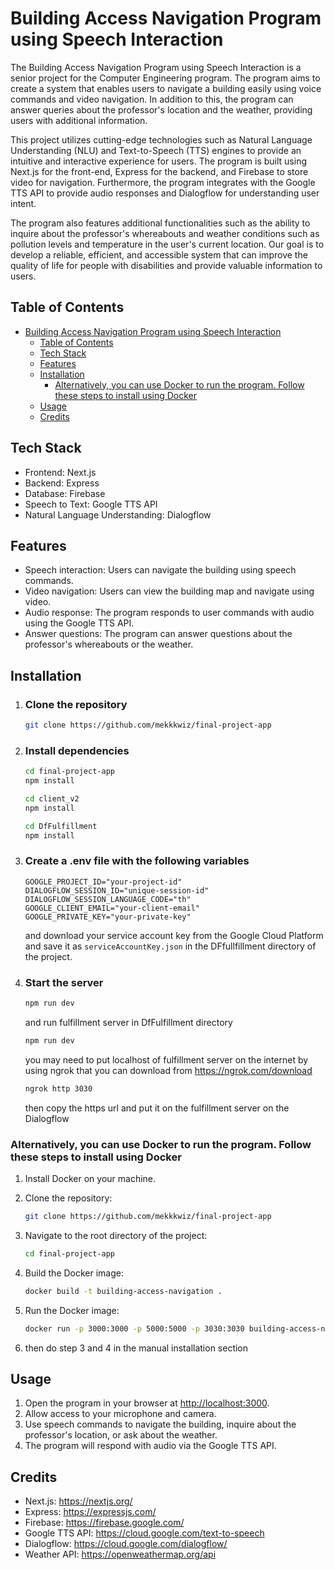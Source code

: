 # Building Access Navigation Program using Speech Interaction

The Building Access Navigation Program using Speech Interaction is a senior project for the Computer Engineering program. The program aims to create a system that enables users to navigate a building easily using voice commands and video navigation. In addition to this, the program can answer queries about the professor's location and the weather, providing users with additional information.

This project utilizes cutting-edge technologies such as Natural Language Understanding (NLU) and Text-to-Speech (TTS) engines to provide an intuitive and interactive experience for users. The program is built using Next.js for the front-end, Express for the backend, and Firebase to store video for navigation. Furthermore, the program integrates with the Google TTS API to provide audio responses and Dialogflow for understanding user intent.

The program also features additional functionalities such as the ability to inquire about the professor's whereabouts and weather conditions such as pollution levels and temperature in the user's current location. Our goal is to develop a reliable, efficient, and accessible system that can improve the quality of life for people with disabilities and provide valuable information to users.

## Table of Contents

- [Building Access Navigation Program using Speech Interaction](#building-access-navigation-program-using-speech-interaction)
  - [Table of Contents](#table-of-contents)
  - [Tech Stack](#tech-stack)
  - [Features](#features)
  - [Installation](#installation)
    - [Alternatively, you can use Docker to run the program. Follow these steps to install using Docker](#alternatively-you-can-use-docker-to-run-the-program-follow-these-steps-to-install-using-docker)
  - [Usage](#usage)
  - [Credits](#credits)

## Tech Stack

- Frontend: Next.js
- Backend: Express
- Database: Firebase
- Speech to Text: Google TTS API
- Natural Language Understanding: Dialogflow

## Features

- Speech interaction: Users can navigate the building using speech commands.
- Video navigation: Users can view the building map and navigate using video.
- Audio response: The program responds to user commands with audio using the Google TTS API.
- Answer questions: The program can answer questions about the professor's whereabouts or the weather.

## Installation

1. ### Clone the repository

    ```bash
    git clone https://github.com/mekkkwiz/final-project-app
    ```

2. ### Install dependencies

    ```bash
    cd final-project-app
    npm install

    cd client_v2
    npm install

    cd DfFulfillment
    npm install
    ```

3. ### Create a .env file with the following variables

    ```.env
    GOOGLE_PROJECT_ID="your-project-id"
    DIALOGFLOW_SESSION_ID="unique-session-id"
    DIALOGFLOW_SESSION_LANGUAGE_CODE="th"
    GOOGLE_CLIENT_EMAIL="your-client-email"
    GOOGLE_PRIVATE_KEY="your-private-key"
    ```

    and download your service account key from the Google Cloud Platform and save it as `serviceAccountKey.json` in the DFfullfillment directory of the project.

4. ### Start the server

    ```bash
    npm run dev
    ```

    and run fulfillment server in DfFulfillment directory

    ```bash
    npm run dev
    ```

    you may need to put localhost of fulfillment server on the internet by using ngrok that you can download from <https://ngrok.com/download>

    ```bash
    ngrok http 3030
    ```

    then copy the https url and put it on the fulfillment server on the Dialogflow

### Alternatively, you can use Docker to run the program. Follow these steps to install using Docker

1. Install Docker on your machine.
2. Clone the repository:

    ```bash
    git clone https://github.com/mekkkwiz/final-project-app
    ```

3. Navigate to the root directory of the project:

    ```bash
    cd final-project-app
    ```

4. Build the Docker image:

    ```bash
    docker build -t building-access-navigation .
    ```

5. Run the Docker image:

    ```bash
    docker run -p 3000:3000 -p 5000:5000 -p 3030:3030 building-access-navigation
    ```

6. then do step 3 and 4 in the manual installation section

## Usage

1. Open the program in your browser at <http://localhost:3000>.
2. Allow access to your microphone and camera.
3. Use speech commands to navigate the building, inquire about the professor's location, or ask about the weather.
4. The program will respond with audio via the Google TTS API.

## Credits

- Next.js: <https://nextjs.org/>
- Express: <https://expressjs.com/>
- Firebase: <https://firebase.google.com/>
- Google TTS API: <https://cloud.google.com/text-to-speech>
- Dialogflow: <https://cloud.google.com/dialogflow/>
- Weather API: <https://openweathermap.org/api>
